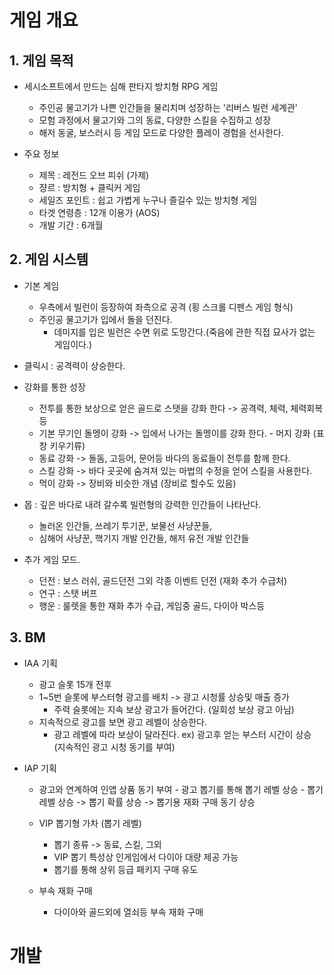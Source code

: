 # 게임 개요
## 1.	게임 목적
- 세시소프트에서 만드는 심해 판타지 방치형 RPG 게임
  - 주인공 물고기가 나쁜 인간들을 물리치며 성장하는 '리버스 빌런 세계관'
  - 모험 과정에서 물고기와 그의 동료, 다양한 스킬을 수집하고 성장
  - 해저 동굴, 보스러시 등 게임 모드로 다양한 플레이 경험을 선사한다.

- 주요 정보
  - 제목 : 레전드 오브 피쉬 (가제)
  - 쟝르 : 방치형 + 클릭커 게임
  - 세일즈 포인트 : 쉽고 가볍게 누구나  즐길수 있는 방치형 게임
  - 타겟 연령층 : 12개 이용가 (AOS)
  - 개발 기간 : 6개월
    
## 2.	게임 시스템
-	기본 게임
    - 우측에서 빌런이 등장하여 좌측으로 공격 (횡 스크롤 디펜스 게임 형식)  
    - 주인공 물고기가 입에서 돌을 던진다.
      - 데미지를 입은 빌런은 수면 위로 도망간다.(죽음에 관한 직접 묘사가 없는 게임이다.)
     
-	클릭시 : 공격력이 상승한다. 

- 강화를 통한 성장  
    - 전투를 통한 보상으로 얻은 골드로 스탯을 강화 한다 -> 공격력, 체력, 체력회복등
    - 기본 무기인 돌멩이 강화 -> 입에서 나가는 돌멩이를 강화 한다.
          - 머지 강화 (표창 키우기류) 
    - 동료 강화 -> 돌돔, 고등어, 문어등 바다의 동료들이 전투를 함께 한다.
    - 스킬 강화 -> 바다 곳곳에 숨겨져 있는 마법의 수정을 얻어 스킬을 사용한다.
    - 먹이 강화 -> 장비와 비슷한 개념 (장비로 할수도 있음)

- 몹 : 깊은 바다로 내려 갈수록 빌런형의 강력한 인간들이 나타난다.
    - 놀러온 인간들, 쓰레기 투기꾼, 보물선 사냥꾼들,
    - 심해어 사냥꾼, 핵기지 개발 인간들, 해저 유전 개발 인간들

- 추가 게임 모드.
    - 던전 : 보스 러쉬, 골드던전 그외 각종 이벤트 던전 (재화 추가 수급처)
    - 연구 : 스탯 버프
    - 행운 : 룰렛을 통한 재화 추가 수급, 게임중 골드, 다이아 박스등
         
   
## 3.	BM 
  -	IAA 기획
      - 광고 슬롯 15개 전후
      - 1~5번 슬롯에 부스터형 광고를 배치 -> 광고 시청률 상승및 매출 증가
        - 주력 슬롯에는 지속 보상 광고가 들어간다. (일회성 보상 광고 아님) 
      - 지속적으로 광고를 보면 광고 레벨이 상승한다.
        - 광고 레벨에 따라 보상이 달라진다.
          ex) 광고후 얻는 부스터 시간이 상승 (지속적인 광고 시청 동기를 부여)
    
  - IAP 기획
      - 광고와 연계하여 인앱 상품 동기 부여
            - 광고 뽑기를 통해 뽑기 레벨 상승
            - 뽑기 레벨 상승 -> 뽑기 확률 상승 -> 뽑기용 재화 구매 동기 상승
          
      - VIP 뽑기형 가차 (뽑기 레벨)
          - 뽑기 종류 -> 동료, 스킬, 그외
          - VIP 뽑기 특성상 인게임에서 다이아 대량 제공 가능
          - 뽑기를 통해 상위 등급 패키지 구매 유도  
      
      - 부속 재화 구매
          - 다이아와 골드외에 열쇠등 부속 재화 구매

# 개발
## 
